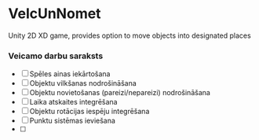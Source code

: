 # VelcUnNomet
Unity 2D XD game, provides option to move objects into designated places

### Veicamo darbu saraksts

- [ ] Spēles ainas iekārtošana
- [ ] Objektu vilkšanas nodrošināšana
- [ ] Objektu novietošanas (pareizi/nepareizi) nodrošināšana
- [ ] Laika atskaites integrēšana
- [ ] Objektu rotācijas iespēju integrēšana
- [ ] Punktu sistēmas ieviešana
- [ ] 
